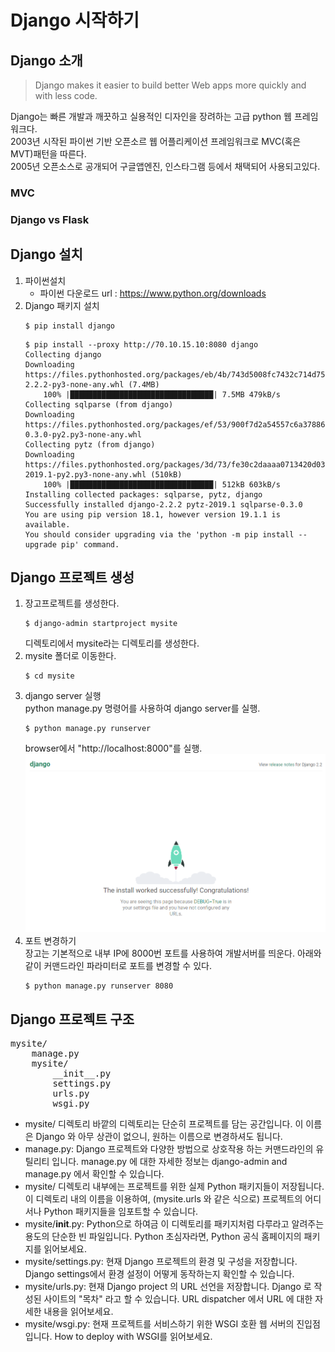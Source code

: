 # Django 시작하기

## Django 소개
> Django makes it easier to build better Web apps more quickly and with less code.

Django는 빠른 개발과 깨끗하고 실용적인 디자인을 장려하는 고급 python 웹 프레임워크다.  
2003년 시작된 파이썬 기반 오픈소르 웹 어플리케이션 프레임워크로 MVC(혹은 MVT)패턴을 따른다.  
2005년 오픈소스로 공개되어 구글앱엔진, 인스타그램 등에서 채택되어 사용되고있다.  

### MVC

### Django vs Flask

## Django 설치
1. 파이썬설치  
    - 파이썬 다운로드 url : https://www.python.org/downloads  
1. Django 패키지 설치
    ```
    $ pip install django
    ```
    ```
    $ pip install --proxy http://70.10.15.10:8080 django
    Collecting django
    Downloading https://files.pythonhosted.org/packages/eb/4b/743d5008fc7432c714d753e1fc7ee56c6a776dc566cc6cfb4136d46cdcbb/Django-2.2.2-py3-none-any.whl (7.4MB)
        100% |████████████████████████████████| 7.5MB 479kB/s
    Collecting sqlparse (from django)
    Downloading https://files.pythonhosted.org/packages/ef/53/900f7d2a54557c6a37886585a91336520e5539e3ae2423ff1102daf4f3a7/sqlparse-0.3.0-py2.py3-none-any.whl
    Collecting pytz (from django)
    Downloading https://files.pythonhosted.org/packages/3d/73/fe30c2daaaa0713420d0382b16fbb761409f532c56bdcc514bf7b6262bb6/pytz-2019.1-py2.py3-none-any.whl (510kB)
        100% |████████████████████████████████| 512kB 603kB/s
    Installing collected packages: sqlparse, pytz, django
    Successfully installed django-2.2.2 pytz-2019.1 sqlparse-0.3.0
    You are using pip version 18.1, however version 19.1.1 is available.
    You should consider upgrading via the 'python -m pip install --upgrade pip' command.
    ```

## Django 프로젝트 생성
1. 장고프로젝트를 생성한다.  
    ```
    $ django-admin startproject mysite
    ```
     디렉토리에서 mysite라는 디렉토리를 생성한다.
1. mysite 폴더로 이동한다.  
    ```
    $ cd mysite
    ```
1. django server 실행  
    python manage.py 명령어를 사용하여 django server를 실행.  
    ```
    $ python manage.py runserver
    ```
    browser에서 "http://localhost:8000"를 실행.  
    ![0](image/welcome.png)
1. 포트 변경하기  
    장고는 기본적으로 내부 IP에  8000번 포트를 사용하여 개발서버를 띄운다. 아래와 같이 커맨드라인 파라미터로 포트를 변경할 수 있다.
    ```
    $ python manage.py runserver 8080
    ```
## Django 프로젝트 구조
<pre>
mysite/
    manage.py
    mysite/
        __init__.py
        settings.py
        urls.py
        wsgi.py
</pre>
- mysite/ 디렉토리 바깥의 디렉토리는 단순히 프로젝트를 담는 공간입니다. 이 이름은 Django 와 아무 상관이 없으니, 원하는 이름으로 변경하셔도 됩니다.  
- manage.py: Django 프로젝트와 다양한 방법으로 상호작용 하는 커맨드라인의 유틸리티 입니다. manage.py 에 대한 자세한 정보는 django-admin and manage.py 에서 확인할 수 있습니다.  
- mysite/ 디렉토리 내부에는 프로젝트를 위한 실제 Python 패키지들이 저장됩니다. 이 디렉토리 내의 이름을 이용하여, (mysite.urls 와 같은 식으로) 프로젝트의 어디서나 Python 패키지들을 임포트할 수 있습니다.  
- mysite/__init__.py: Python으로 하여금 이 디렉토리를 패키지처럼 다루라고 알려주는 용도의 단순한 빈 파일입니다. Python 초심자라면, Python 공식 홈페이지의 패키지를 읽어보세요.  
- mysite/settings.py: 현재 Django 프로젝트의 환경 및 구성을 저장합니다. Django settings에서 환경 설정이 어떻게 동작하는지 확인할 수 있습니다.  
- mysite/urls.py: 현재 Django project 의 URL 선언을 저장합니다. Django 로 작성된 사이트의 "목차" 라고 할 수 있습니다. URL dispatcher 에서 URL 에 대한 자세한 내용을 읽어보세요.  
- mysite/wsgi.py: 현재 프로젝트를 서비스하기 위한 WSGI 호환 웹 서버의 진입점입니다. How to deploy with WSGI를 읽어보세요.  

